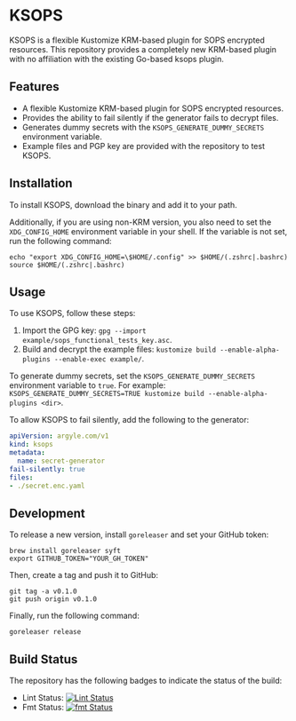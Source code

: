 # KSOPS

KSOPS is a flexible Kustomize KRM-based plugin for SOPS encrypted resources. This repository provides a completely new KRM-based plugin with no affiliation with the existing Go-based ksops plugin.

## Features

- A flexible Kustomize KRM-based plugin for SOPS encrypted resources.
- Provides the ability to fail silently if the generator fails to decrypt files.
- Generates dummy secrets with the `KSOPS_GENERATE_DUMMY_SECRETS` environment variable.
- Example files and PGP key are provided with the repository to test KSOPS.

## Installation

To install KSOPS, download the binary and add it to your path. 

Additionally, if you are using non-KRM version, you also need to set the `XDG_CONFIG_HOME` environment variable in your shell. If the variable is not set, run the following command:

```shell
echo "export XDG_CONFIG_HOME=\$HOME/.config" >> $HOME/(.zshrc|.bashrc)
source $HOME/(.zshrc|.bashrc)
```

## Usage

To use KSOPS, follow these steps:

1. Import the GPG key: `gpg --import example/sops_functional_tests_key.asc`.
2. Build and decrypt the example files: `kustomize build --enable-alpha-plugins --enable-exec example/`.

To generate dummy secrets, set the `KSOPS_GENERATE_DUMMY_SECRETS` environment variable to `true`. For example: `KSOPS_GENERATE_DUMMY_SECRETS=TRUE kustomize build --enable-alpha-plugins <dir>`.

To allow KSOPS to fail silently, add the following to the generator:

```yaml
apiVersion: argyle.com/v1
kind: ksops
metadata:
  name: secret-generator
fail-silently: true
files:
- ./secret.enc.yaml
```

## Development

To release a new version, install `goreleaser` and set your GitHub token:

```shell
brew install goreleaser syft 
export GITHUB_TOKEN="YOUR_GH_TOKEN"
```

Then, create a tag and push it to GitHub:

```shell
git tag -a v0.1.0
git push origin v0.1.0
```

Finally, run the following command:

```shell
goreleaser release
```

## Build Status

The repository has the following badges to indicate the status of the build:

- Lint Status: [![Lint Status](https://github.com/argyle-engineering/ksops/actions/workflows/golangci-lint.yml/badge.svg)](https://github.com/argyle-engineering/ksops/actions/workflows/golangci-lint.yml)
- Fmt Status: [![fmt Status](https://github.com/argyle-engineering/ksops/actions/workflows/fmt.yaml/badge.svg)](https://github.com/argyle-engineering/ksops/actions/workflows/fmt.yaml)